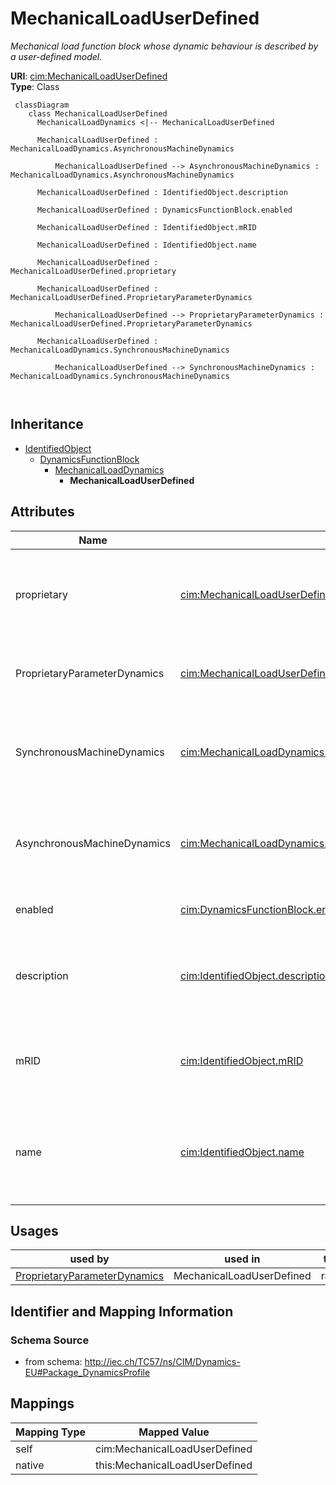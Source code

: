 # MechanicalLoadUserDefined


_Mechanical load function block whose dynamic behaviour is described by <font color="#0f0f0f">a user-defined model.</font>_





**URI**: [cim:MechanicalLoadUserDefined](http://iec.ch/TC57/CIM100#MechanicalLoadUserDefined)<br />
**Type**: Class




```mermaid
 classDiagram
    class MechanicalLoadUserDefined
      MechanicalLoadDynamics <|-- MechanicalLoadUserDefined
      
      MechanicalLoadUserDefined : MechanicalLoadDynamics.AsynchronousMachineDynamics
        
          MechanicalLoadUserDefined --> AsynchronousMachineDynamics : MechanicalLoadDynamics.AsynchronousMachineDynamics
        
      MechanicalLoadUserDefined : IdentifiedObject.description
        
      MechanicalLoadUserDefined : DynamicsFunctionBlock.enabled
        
      MechanicalLoadUserDefined : IdentifiedObject.mRID
        
      MechanicalLoadUserDefined : IdentifiedObject.name
        
      MechanicalLoadUserDefined : MechanicalLoadUserDefined.proprietary
        
      MechanicalLoadUserDefined : MechanicalLoadUserDefined.ProprietaryParameterDynamics
        
          MechanicalLoadUserDefined --> ProprietaryParameterDynamics : MechanicalLoadUserDefined.ProprietaryParameterDynamics
        
      MechanicalLoadUserDefined : MechanicalLoadDynamics.SynchronousMachineDynamics
        
          MechanicalLoadUserDefined --> SynchronousMachineDynamics : MechanicalLoadDynamics.SynchronousMachineDynamics
        
      
```





## Inheritance
* [IdentifiedObject](IdentifiedObject.md)
    * [DynamicsFunctionBlock](DynamicsFunctionBlock.md)
        * [MechanicalLoadDynamics](MechanicalLoadDynamics.md)
            * **MechanicalLoadUserDefined**



## Attributes


| Name | URI | Cardinality and Range | Description | Inheritance |
| ---  | --- | --- | --- | --- |
| proprietary | [cim:MechanicalLoadUserDefined.proprietary](http://iec.ch/TC57/CIM100#MechanicalLoadUserDefined.proprietary) | 1..1 <br />  boolean  | Behaviour is based on a proprietary model as opposed to a detailed model | direct |
| ProprietaryParameterDynamics | [cim:MechanicalLoadUserDefined.ProprietaryParameterDynamics](http://iec.ch/TC57/CIM100#MechanicalLoadUserDefined.ProprietaryParameterDynamics) | 0..* <br />  [ProprietaryParameterDynamics](ProprietaryParameterDynamics.md)  | Parameter of this proprietary user-defined model | direct |
| SynchronousMachineDynamics | [cim:MechanicalLoadDynamics.SynchronousMachineDynamics](http://iec.ch/TC57/CIM100#MechanicalLoadDynamics.SynchronousMachineDynamics) | 0..1 <br />  [SynchronousMachineDynamics](SynchronousMachineDynamics.md)  | Synchronous machine model with which this mechanical load model is associated | [MechanicalLoadDynamics](MechanicalLoadDynamics.md) |
| AsynchronousMachineDynamics | [cim:MechanicalLoadDynamics.AsynchronousMachineDynamics](http://iec.ch/TC57/CIM100#MechanicalLoadDynamics.AsynchronousMachineDynamics) | 0..1 <br />  [AsynchronousMachineDynamics](AsynchronousMachineDynamics.md)  | Asynchronous machine model with which this mechanical load model is associate... | [MechanicalLoadDynamics](MechanicalLoadDynamics.md) |
| enabled | [cim:DynamicsFunctionBlock.enabled](http://iec.ch/TC57/CIM100#DynamicsFunctionBlock.enabled) | 1..1 <br />  boolean  | Function block used indicator | [DynamicsFunctionBlock](DynamicsFunctionBlock.md) |
| description | [cim:IdentifiedObject.description](http://iec.ch/TC57/CIM100#IdentifiedObject.description) | 0..1 <br />  string  | The description is a free human readable text describing or naming the object | [IdentifiedObject](IdentifiedObject.md) |
| mRID | [cim:IdentifiedObject.mRID](http://iec.ch/TC57/CIM100#IdentifiedObject.mRID) | 1..1 <br />  string  | Master resource identifier issued by a model authority | [IdentifiedObject](IdentifiedObject.md) |
| name | [cim:IdentifiedObject.name](http://iec.ch/TC57/CIM100#IdentifiedObject.name) | 0..1 <br />  string  | The name is any free human readable and possibly non unique text naming the o... | [IdentifiedObject](IdentifiedObject.md) |





## Usages

| used by | used in | type | used |
| ---  | --- | --- | --- |
| [ProprietaryParameterDynamics](ProprietaryParameterDynamics.md) | MechanicalLoadUserDefined | range | [MechanicalLoadUserDefined](MechanicalLoadUserDefined.md) |






## Identifier and Mapping Information







### Schema Source


* from schema: http://iec.ch/TC57/ns/CIM/Dynamics-EU#Package_DynamicsProfile





## Mappings

| Mapping Type | Mapped Value |
| ---  | ---  |
| self | cim:MechanicalLoadUserDefined |
| native | this:MechanicalLoadUserDefined |




